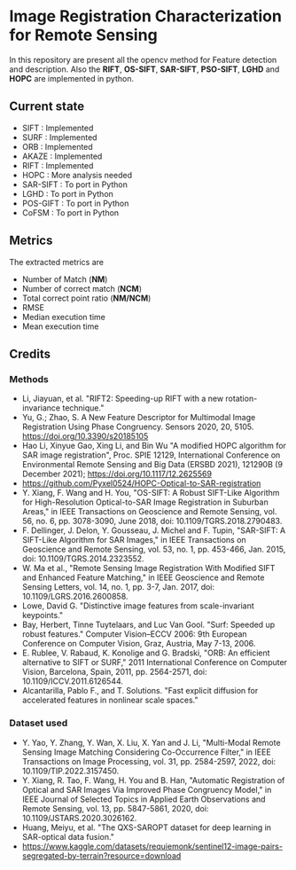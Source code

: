 # Image Registration Characterization for Remote Sensing
In this repository are present all the opencv method for Feature detection and description.
Also the **RIFT**, **OS-SIFT**, **SAR-SIFT**, **PSO-SIFT**, **LGHD** and **HOPC** are implemented in python.

## Current state
-  SIFT : Implemented
-  SURF : Implemented
-  ORB : Implemented
-  AKAZE : Implemented
-  RIFT : Implemented
-  HOPC : More analysis needed
-  SAR-SIFT : To port in Python
-  LGHD : To port in Python
-  POS-GIFT : To port in Python
-  CoFSM : To port in Python

## Metrics
The extracted metrics are
- Number of Match (**NM**)
- Number of correct match (**NCM**)
- Total correct point ratio (**NM/NCM**)
- RMSE
- Median execution time
- Mean execution time

## Credits
### Methods
- Li, Jiayuan, et al. "RIFT2: Speeding-up RIFT with a new rotation-invariance technique."
- Yu, G.; Zhao, S. A New Feature Descriptor for Multimodal Image Registration Using Phase Congruency. Sensors 2020, 20, 5105. https://doi.org/10.3390/s20185105
- Hao Li, Xinyue Gao, Xing Li, and Bin Wu "A modified HOPC algorithm for SAR image registration", Proc. SPIE 12129, International Conference on Environmental Remote Sensing and Big Data (ERSBD 2021), 121290B (9 December 2021); https://doi.org/10.1117/12.2625569
- https://github.com/Pyxel0524/HOPC-Optical-to-SAR-registration
- Y. Xiang, F. Wang and H. You, "OS-SIFT: A Robust SIFT-Like Algorithm for High-Resolution Optical-to-SAR Image Registration in Suburban Areas," in IEEE Transactions on Geoscience and Remote Sensing, vol. 56, no. 6, pp. 3078-3090, June 2018, doi: 10.1109/TGRS.2018.2790483.
- F. Dellinger, J. Delon, Y. Gousseau, J. Michel and F. Tupin, "SAR-SIFT: A SIFT-Like Algorithm for SAR Images," in IEEE Transactions on Geoscience and Remote Sensing, vol. 53, no. 1, pp. 453-466, Jan. 2015, doi: 10.1109/TGRS.2014.2323552.
- W. Ma et al., "Remote Sensing Image Registration With Modified SIFT and Enhanced Feature Matching," in IEEE Geoscience and Remote Sensing Letters, vol. 14, no. 1, pp. 3-7, Jan. 2017, doi: 10.1109/LGRS.2016.2600858.
- Lowe, David G. "Distinctive image features from scale-invariant keypoints."
- Bay, Herbert, Tinne Tuytelaars, and Luc Van Gool. "Surf: Speeded up robust features." Computer Vision–ECCV 2006: 9th European Conference on Computer Vision, Graz, Austria, May 7-13, 2006.
- E. Rublee, V. Rabaud, K. Konolige and G. Bradski, "ORB: An efficient alternative to SIFT or SURF," 2011 International Conference on Computer Vision, Barcelona, Spain, 2011, pp. 2564-2571, doi: 10.1109/ICCV.2011.6126544.
- Alcantarilla, Pablo F., and T. Solutions. "Fast explicit diffusion for accelerated features in nonlinear scale spaces."

### Dataset used
- Y. Yao, Y. Zhang, Y. Wan, X. Liu, X. Yan and J. Li, "Multi-Modal Remote Sensing Image Matching Considering Co-Occurrence Filter," in IEEE Transactions on Image Processing, vol. 31, pp. 2584-2597, 2022, doi: 10.1109/TIP.2022.3157450.
- Y. Xiang, R. Tao, F. Wang, H. You and B. Han, "Automatic Registration of Optical and SAR Images Via Improved Phase Congruency Model," in IEEE Journal of Selected Topics in Applied Earth Observations and Remote Sensing, vol. 13, pp. 5847-5861, 2020, doi: 10.1109/JSTARS.2020.3026162.
- Huang, Meiyu, et al. "The QXS-SAROPT dataset for deep learning in SAR-optical data fusion."
- https://www.kaggle.com/datasets/requiemonk/sentinel12-image-pairs-segregated-by-terrain?resource=download










